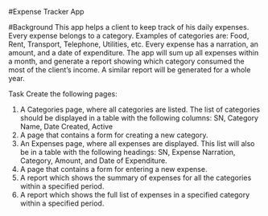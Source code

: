 #Expense Tracker App

#Background
This app helps a client to keep track of his daily expenses. Every expense belongs to a category. Examples of categories are: Food, Rent, Transport, Telephone, Utilities, etc. Every expense has a narration, an amount, and a date of expenditure. The app will sum up all expenses within a month, and generate a report showing which category consumed the most of the client’s income. A similar report will be generated for a whole year.

Task
Create the following pages:
1. A Categories page, where all categories are listed. The list of categories should be displayed in a table with the following columns: SN, Category Name, Date Created, Active
2. A page that contains a form for creating a new category.
3. An Expenses page, where all expenses are displayed. This list will also be in a table with the following headings: SN, Expense Narration, Category, Amount, and Date of Expenditure.
4. A page that contains a form for entering a new expense.
5. A report which shows the summary of expenses for all the categories within a specified period.
6. A report which shows the full list of expenses in a specified category within a specified period.